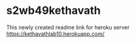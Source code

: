 # s2wb49kethavath
This newly created readme
link for heroku server https://kethavathlab10.herokuapp.com/
